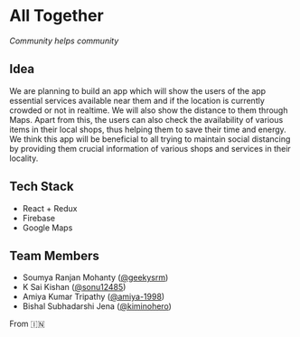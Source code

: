# All Together

_Community helps community_

## Idea

We are planning to build an app which will show the users of the app essential services available near them and if the location is currently crowded or not in realtime. We will also show the distance to them through Maps.
Apart from this, the users can also check the availability of various items in their local shops, thus helping them to save their time and energy.
We think this app will be beneficial to all trying to maintain social distancing by providing them crucial information of various shops and services in their locality.

## Tech Stack

-   React + Redux
-   Firebase
-   Google Maps

## Team Members

-   Soumya Ranjan Mohanty ([@geekysrm](https://www.github.com/geekysrm))
-   K Sai Kishan ([@sonu12485](https://www.github.com/sonu12485))
-   Amiya Kumar Tripathy ([@amiya-1998](https://www.github.com/amiya-1998))
-   Bishal Subhadarshi Jena ([@kiminohero](https://www.github.com/kiminohero))

From :india:
